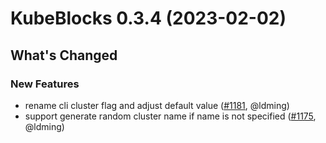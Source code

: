 # KubeBlocks 0.3.4 (2023-02-02)

## What's Changed

### New Features
- rename cli cluster flag and adjust default value ([#1181](https://github.com/apecloud/kubeblocks/pull/1181), @ldming)
- support generate random cluster name if name is not specified ([#1175](https://github.com/apecloud/kubeblocks/pull/1175), @ldming)
